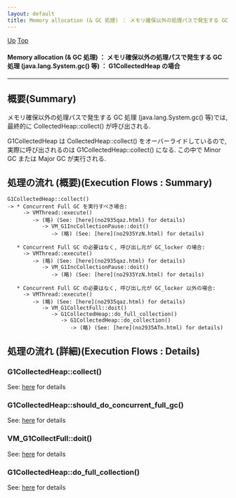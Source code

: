 ```yaml
---
layout: default
title: Memory allocation (& GC 処理) ： メモリ確保以外の処理パスで発生する GC 処理 (java.lang.System.gc() 等) ： G1CollectedHeap の場合  
---
```

[Up](no28916_jv.html) [Top](../index.html)

#### Memory allocation (& GC 処理) ： メモリ確保以外の処理パスで発生する GC 処理 (java.lang.System.gc() 等) ： G1CollectedHeap の場合  

--- 
## 概要(Summary)
メモリ確保以外の処理パスで発生する GC 処理 (java.lang.System.gc() 等)では, 
最終的に CollectedHeap::collect() が呼び出される.

G1CollectedHeap は CollectedHeap::collect() をオーバーライドしているので, 
実際に呼び出されるのは G1CollectedHeap::collect() になる.
この中で Minor GC または Major GC が実行される.

## 処理の流れ (概要)(Execution Flows : Summary)
```
G1CollectedHeap::collect()
-> * Concurrent Full GC を実行すべき場合:
     -> VMThread::execute()
        -> (略) (See: [here](no2935qaz.html) for details)
           -> VM_G1IncCollectionPause::doit()
              -> (略) (See: [here](no2935YzN.html) for details)

   * Concurrent Full GC の必要はなく, 呼び出し元が GC_locker の場合:
     -> VMThread::execute()
        -> (略) (See: [here](no2935qaz.html) for details)
           -> VM_G1IncCollectionPause::doit()
              -> (略) (See: [here](no2935YzN.html) for details)

   * Concurrent Full GC の必要はなく, 呼び出し元が GC_locker 以外の場合:
     -> VMThread::execute()
        -> (略) (See: [here](no2935qaz.html) for details)
           -> VM_G1CollectFull::doit()
              -> G1CollectedHeap::do_full_collection()
                 -> G1CollectedHeap::do_collection()
                    -> (略) (See: [here](no2935ATn.html) for details)
```

## 処理の流れ (詳細)(Execution Flows : Details)
### G1CollectedHeap::collect()
See: [here](no2935zBt.html) for details
### G1CollectedHeap::should_do_concurrent_full_gc()
See: [here](no2935_fI.html) for details
### VM_G1CollectFull::doit()
See: [here](no2935AMz.html) for details
### G1CollectedHeap::do_full_collection()
See: [here](no2935yVC.html) for details






